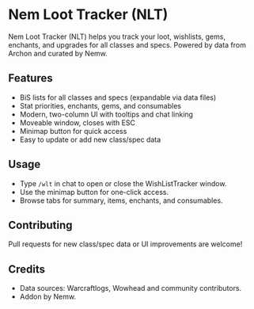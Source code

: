 # Nem Loot Tracker (NLT)

Nem Loot Tracker (NLT) helps you track your loot, wishlists, gems, enchants, and upgrades for all classes and specs. Powered by data from Archon and curated by Nemw.

## Features
- BiS lists for all classes and specs (expandable via data files)
- Stat priorities, enchants, gems, and consumables
- Modern, two-column UI with tooltips and chat linking
- Moveable window, closes with ESC
- Minimap button for quick access
- Easy to update or add new class/spec data

## Usage
- Type `/wlt` in chat to open or close the WishListTracker window.
- Use the minimap button for one-click access.
- Browse tabs for summary, items, enchants, and consumables.

## Contributing
Pull requests for new class/spec data or UI improvements are welcome!

## Credits
- Data sources: Warcraftlogs, Wowhead and community contributors.
- Addon by Nemw.